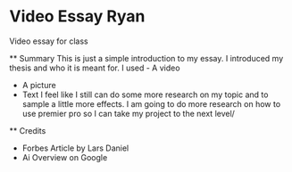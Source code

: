# Video Essay Ryan
 Video essay for class

** Summary
 This is just a simple introduction to my essay. I introduced my thesis and who it is meant for.
I used - A video
- A picture
- Text
I feel like I still can do some more research on my topic and to sample a little more effects. 
I am going to do more research on how to use premier pro so I can take my project to the next level/

** Credits
- Forbes Article by Lars Daniel
- Ai Overview on Google